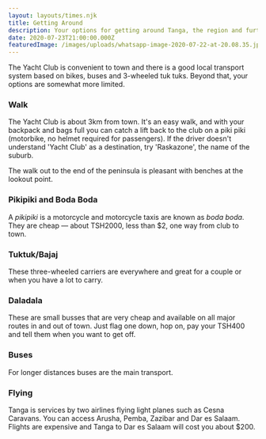 ```yaml
---
layout: layouts/times.njk
title: Getting Around
description: Your options for getting around Tanga, the region and further afield.
date: 2020-07-23T21:00:00.000Z
featuredImage: /images/uploads/whatsapp-image-2020-07-22-at-20.08.35.jpeg
---
```

The Yacht Club is convenient to town and there is a good local transport system based on bikes, buses and 3-wheeled tuk tuks. Beyond that, your options are somewhat more limited.

### Walk

The Yacht Club is about 3km from town. It's an easy walk, and with your backpack and bags full you can catch a lift back to the club on a piki piki (motorbike, no helmet required for passengers). If the driver doesn't understand 'Yacht Club' as a destination, try 'Raskazone', the name of the suburb.

The walk out to the end of the peninsula is pleasant with benches at the lookout point.

### Pikipiki and Boda Boda

A *pikipiki* is a motorcycle and motorcycle taxis are known as *boda boda*. They are cheap &mdash; about TSH2000, less than $2, one way from club to town.

### Tuktuk/Bajaj

These three-wheeled carriers are everywhere and great for a couple or when you have a lot to carry.

### Daladala

These are small busses that are very cheap and available on all major routes in and out of town. Just flag one down, hop on, pay your TSH400 and tell them when you want to get off.

### Buses

For longer distances buses are the main transport. 

### Flying

Tanga is services by two airlines flying light planes such as Cesna Caravans. You can access Arusha, Pemba, Zazibar and Dar es Salaam. Flights are expensive and Tanga to Dar es Salaam will cost you about $200.